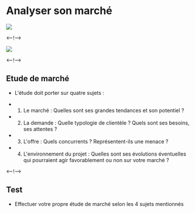 # Analyser son marché

![](http://douar.tech/dt_assets/session-2/slide-1.png)

<--!-->

![](./assets/Etude_de_marché.png)

<--!-->

## Etude de marché

- L'étude doit porter sur quatre sujets :

- 1) Le marché : Quelles sont ses grandes tendances et son potentiel ?

- 2) La demande : Quelle typologie de clientèle ? Quels sont ses besoins, ses attentes ?

- 3) L'offre : Quels concurrents ? Représentent-ils une menace ?

- 4) L'environnement du projet : Quelles sont ses évolutions éventuelles qui pourraient agir favorablement ou non sur votre marché ?

<--!-->

## Test

- Effectuer votre propre étude de marché selon les 4 sujets mentionnés


